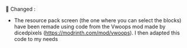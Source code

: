 🫧 Changed :

- The resource pack screen (the one where you can select the blocks)
  have been remade using code from the Vwoops mod made by dicedpixels
  (https://modrinth.com/mod/vwoops). I then adapted this code to my needs
